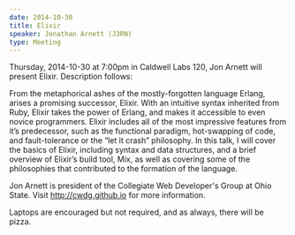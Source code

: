 ```yaml
---
date: 2014-10-30
title: Elixir
speaker: Jonathan Arnett (J3RN)
type: Meeting
---
```

Thursday, 2014-10-30 at 7:00pm in Caldwell Labs 120, Jon Arnett will present Elixir. Description follows:

From the metaphorical ashes of the mostly-forgotten language Erlang, arises a promising successor, Elixir. With an intuitive syntax inherited from Ruby, Elixir takes the power of Erlang, and makes it accessible to even novice programmers. Elixir includes all of the most impressive features from it’s predecessor, such as the functional paradigm, hot-swapping of code, and fault-tolerance or the “let it crash” philosophy. In this talk, I will cover the basics of Elixir, including syntax and data structures, and a brief overview of Elixir’s build tool, Mix, as well as covering some of the philosophies that contributed to the formation of the language.

Jon Arnett is president of the Collegiate Web Developer's Group at Ohio State. Visit http://cwdg.github.io for more information.

Laptops are encouraged but not required, and as always, there will be pizza.
